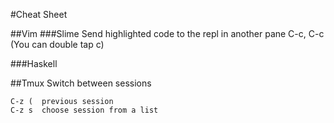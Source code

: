 #Cheat Sheet

##Vim
###Slime
Send highlighted code to the repl in another pane
C-c, C-c   (You can double tap c)

###Haskell

##Tmux
Switch between sessions
```
C-z (  previous session
C-z s  choose session from a list
```

